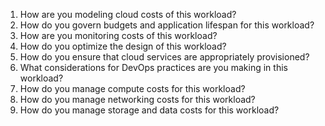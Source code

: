 1. How are you modeling cloud costs of this workload?
2. How do you govern budgets and application lifespan for this workload?
3. How are you monitoring costs of this workload?
4. How do you optimize the design of this workload?
5. How do you ensure that cloud services are appropriately provisioned?
6. What considerations for DevOps practices are you making in this workload?
7. How do you manage compute costs for this workload?
8. How do you manage networking costs for this workload?
9. How do you manage storage and data costs for this workload?
